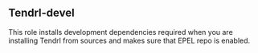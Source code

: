 ## Tendrl-devel 

This role installs development dependencies required when you are installing
Tendrl from sources and makes sure that EPEL repo is enabled.
